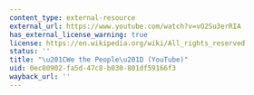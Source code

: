```yaml
---
content_type: external-resource
external_url: https://www.youtube.com/watch?v=vO2Su3erRIA
has_external_license_warning: true
license: https://en.wikipedia.org/wiki/All_rights_reserved
status: ''
title: "\u201CWe the People\u201D (YouTube)"
uid: 0ec80902-fa5d-47c8-b030-801df59166f3
wayback_url: ''
---
```


